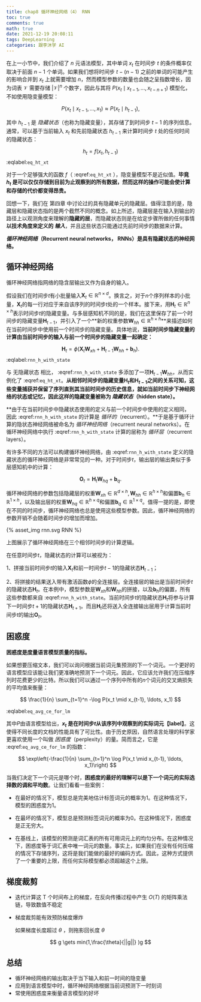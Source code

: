 ```yaml
---
title: chap8 循环神经网络（4） RNN
toc: true
comments: true
math: true
date: 2021-12-19 20:08:11
tags: DeepLearning
categories: 跟李沐学 AI
---
```




在上一小节中，我们介绍了 $n$ 元语法模型，其中单词 $x_t$ 在时间步 $t$ 的条件概率仅取决于前面 $n-1$ 个单词。如果我们想将时间步 $t-(n-1)$ 之前的单词的可能产生的影响合并到 $x_t$ 上就需要增加 $n$，然而模型参数的数量也会随之呈指数增长，因为词表 $\mathcal{V}$ 需要存储 $|\mathcal{V}|^n$ 个数字，因此与其将 $P(x_t \mid x_{t-1}, \ldots, x_{t-n+1})$ 模型化，不如使用隐变量模型：

<!--more-->
$$
P(x_t \mid x_{t-1}, \ldots, x_1) \approx P(x_t \mid h_{t-1}),
$$


其中 $h_{t-1}$ 是 *隐藏状态*（也称为隐藏变量），其存储了到时间步 $t-1$ 的序列信息。通常，可以基于当前输入 $x_{t}$ 和先前隐藏状态 $h_{t-1}$ 来计算时间步 $t$ 处的任何时间的隐藏状态：

$$
h_t = f(x_{t}, h_{t-1})
$$
:eqlabel:`eq_ht_xt`

对于一个足够强大的函数 $f$（ :eqref:`eq_ht_xt` ），隐变量模型不是近似值。**毕竟 $h_t$ 是可以仅仅存储到目前为止观察到的所有数据，然而这样的操作可能会使计算和存储的代价都变得昂贵。**

回想一下，我们在 第四章 中讨论过的具有隐藏单元的隐藏层。值得注意的是，隐藏层和隐藏状态指的是两个截然不同的概念。如上所述，隐藏层是在输入到输出的路径上以观测角度来理解的**隐藏的层**，而隐藏状态则是在给定步骤所做的任何事情**以技术角度来定义的 *输入***，并且这些状态只能通过先前时间步的数据来计算。

***循环神经网络*（Recurrent neural networks， RNNs）是具有隐藏状态的神经网络。**



## 循环神经网络

循环神经网络指网络的隐含层输出又作为自身的输入。

假设我们在时间步$t$有小批量输入$\mathbf{X}_t \in \mathbb{R}^{n \times d}$。换言之，对于$n$个序列样本的小批量，$\mathbf{X}_t$的每一行对应于来自该序列的时间步$t$处的一个样本。接下来，用$\mathbf{H}_t  \in \mathbb{R}^{n \times h}$表示时间步$t$的隐藏变量。与多层感知机不同的是，我们在这里保存了前一个时间步的隐藏变量$\mathbf{H}_{t-1}$，并引入了一个**新的权重参数$\mathbf{W}_{hh} \in \mathbb{R}^{h \times h}$**来描述如何在当前时间步中使用前一个时间步的隐藏变量。具体地说，**当前时间步隐藏变量的计算由当前时间步的输入与前一个时间步的隐藏变量一起确定：**

$$
\mathbf{H}_t = \phi(\mathbf{X}_t \mathbf{W}_{xh} + \mathbf{H}_{t-1} \mathbf{W}_{hh}  + \mathbf{b}_h).
$$
:eqlabel:`rnn_h_with_state`

与 无隐藏状态 相比， :eqref:`rnn_h_with_state` 多添加了一项$\mathbf{H}_{t-1} \mathbf{W}_{hh}$，从而实例化了 :eqref:`eq_ht_xt`。**从相邻时间步的隐藏变量$\mathbf{H}_t$和$\mathbf{H}_{t-1}$之间的关系可知，这些变量捕获并保留了序列直到其当前时间步的历史信息，就如当前时间步下神经网络的状态或记忆，因此这样的隐藏变量被称为 *隐藏状态*（hidden state）。**

**由于在当前时间步中隐藏状态使用的定义与前一个时间步中使用的定义相同，因此 :eqref:`rnn_h_with_state` 的计算是 *循环的*（recurrent）。**于是基于循环计算的隐状态神经网络被命名为 *循环神经网络*（recurrent neural networks）。在循环神经网络中执行 :eqref:`rnn_h_with_state` 计算的层称为 *循环层*（recurrent layers）。

有许多不同的方法可以构建循环神经网络，由 :eqref:`rnn_h_with_state` 定义的隐藏状态的循环神经网络是非常常见的一种。对于时间步$t$，输出层的输出类似于多层感知机中的计算：

$$
\mathbf{O}_t = \mathbf{H}_t \mathbf{W}_{hq} + \mathbf{b}_q.
$$


循环神经网络的参数包括隐藏层的权重$\mathbf{W}_{xh} \in \mathbb{R}^{d \times h}, \mathbf{W}_{hh} \in \mathbb{R}^{h \times h}$和偏置$\mathbf{b}_h \in \mathbb{R}^{1 \times h}$，以及输出层的权重$\mathbf{W}_{hq} \in \mathbb{R}^{h \times q}$和偏置$\mathbf{b}_q \in \mathbb{R}^{1 \times q}$。值得一提的是，即使在不同的时间步，循环神经网络也总是使用这些模型参数。因此，循环神经网络的参数开销不会随着时间步的增加而增加。


{% asset_img rnn.svg RNN %}


上图展示了循环神经网络在三个相邻时间步的计算逻辑。

在任意时间步$t$，隐藏状态的计算可以被视为：

1、拼接当前时间步$t$的输入$\mathbf{X}_t$和前一时间步$t-1$的隐藏状态$\mathbf{H}_{t-1}$；

2、将拼接的结果送入带有激活函数$\phi$的全连接层。全连接层的输出是当前时间步$t$的隐藏状态$\mathbf{H}_t$。在本例中，模型参数是$\mathbf{W}_{xh}$和$\mathbf{W}_{hh}$的拼接，以及$\mathbf{b}_h$的偏置，所有这些参数都来自 :eqref:`rnn_h_with_state`。当前时间步$t$的隐藏状态$\mathbf{H}_t$将参与计算下一时间步$t+1$的隐藏状态$\mathbf{H}_{t+1}$。而且$\mathbf{H}_t$还将送入全连接输出层用于计算当前时间步$t$的输出$\mathbf{O}_t$。



## 困惑度

**困惑度是度量语言模型质量的指标。**

如果想要压缩文本，我们可以询问根据当前词元集预测的下一个词元。一个更好的语言模型应该能让我们更准确地预测下一个词元。因此，它应该允许我们在压缩序列时花费更少的比特。所以我们可以通过一个序列中所有的$n$个词元的交叉熵损失的平均值来衡量：

$$
\frac{1}{n} \sum_{t=1}^n -\log P(x_t \mid x_{t-1}, \ldots, x_1)
$$

:eqlabel:`eq_avg_ce_for_lm`

其中$P$由语言模型给出，**$x_t$ 是在时间步$t$从该序列中观察到的实际词元【label】**。这使得不同长度的文档的性能具有了可比性。由于历史原因，自然语言处理的科学家更喜欢使用一个叫做 *困惑度*（perplexity）的量。简而言之，它是 :eqref:`eq_avg_ce_for_lm` 的指数：

$$
\exp\left(-\frac{1}{n} \sum_{t=1}^n \log P(x_t \mid x_{t-1}, \ldots, x_1)\right)
$$


当我们决定下一个词元是哪个时，**困惑度的最好的理解可以是下一个词元的实际选择数的调和平均数**。让我们看看一些案例：

* 在最好的情况下，模型总是完美地估计标签词元的概率为1。在这种情况下，模型的困惑度为1。

* 在最坏的情况下，模型总是预测标签词元的概率为0。在这种情况下，困惑度是正无穷大。

* 在基线上，该模型的预测是词汇表的所有可用词元上的均匀分布。在这种情况下，困惑度等于词汇表中唯一词元的数量。事实上，如果我们在没有任何压缩的情况下存储序列，这将是我们能做的最好的编码方式。因此，这种方式提供了一个重要的上限，而任何实际模型都必须超越这个上限。

  


## 梯度裁剪

- 迭代计算这 T 个时间布上的梯度，在反向传播过程中产生 $O(T)$ 的矩阵乘法链，导致数值不稳定

- 梯度裁剪能有效预防梯度爆炸

  如果梯度长度超过 $\theta$ ，则拖影回长度 $\theta$ 

$$
g \gets min(1,\frac{\theta}{||g||} )g
$$

## 总结

- 循环神经网络的输出取决于当下输入和前一时间的隐变量
- 应用到语言模型中时，循环神经网络根据当前词预测下一时刻词
- 常使用困惑度来衡量语言模型的好坏

